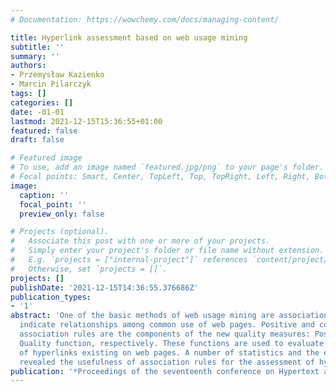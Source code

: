 ```yaml
---
# Documentation: https://wowchemy.com/docs/managing-content/

title: Hyperlink assessment based on web usage mining
subtitle: ''
summary: ''
authors:
- Przemysław Kazienko
- Marcin Pilarczyk
tags: []
categories: []
date: -01-01
lastmod: 2021-12-15T15:36:55+01:00
featured: false
draft: false

# Featured image
# To use, add an image named `featured.jpg/png` to your page's folder.
# Focal points: Smart, Center, TopLeft, Top, TopRight, Left, Right, BottomLeft, Bottom, BottomRight.
image:
  caption: ''
  focal_point: ''
  preview_only: false

# Projects (optional).
#   Associate this post with one or more of your projects.
#   Simply enter your project's folder or file name without extension.
#   E.g. `projects = ["internal-project"]` references `content/project/deep-learning/index.md`.
#   Otherwise, set `projects = []`.
projects: []
publishDate: '2021-12-15T14:36:55.376686Z'
publication_types:
- '1'
abstract: 'One of the basic methods of web usage mining are association rules that
  indicate relationships among common use of web pages. Positive and confined negative
  association rules are the components of the new quality measures: Positive and Negative
  Quality function, respectively. These functions are used to evaluate the quality
  of hyperlinks existing on web pages. A number of statistics and the expert validation
  revealed the usefulness of association rules for the assessment of hyperlink usability.'
publication: '*Proceedings of the seventeenth conference on Hypertext and hypermedia*'
---
```

